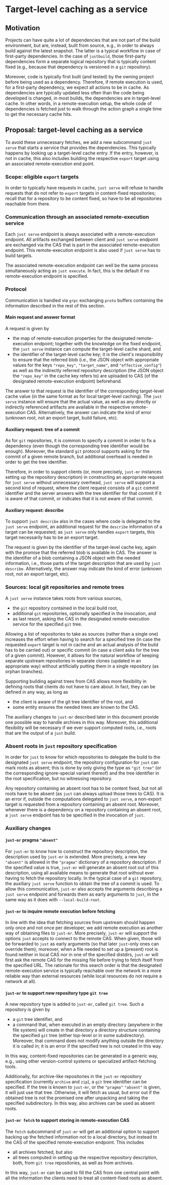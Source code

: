 Target-level caching as a service
=================================

Motivation
----------

Projects can have quite a lot of dependencies that are not part of the
build environment, but are, instead, built from source, e.g., in order
to always build against the latest snapshot. The latter is a typical
workflow in case of first-party dependencies. In the case of
`justbuild`, those first-party dependencies form a separate logical
repository that is typically content fixed (e.g., because that
dependency is versioned in a `git` repository).

Moreover, code is typically first built (and tested) by the owning
project before being used as a dependency. Therefore, if remote
execution is used, for a first-party dependency, we expect all actions
to be in cache. As dependencies are typically updated less often than
the code being developed is changed, in most builds, the dependencies
are in target-level cache. In other words, in a remote-execution setup,
the whole code of dependencies is fetched just to walk through the
action graph a single time to get the necessary cache hits.

Proposal: target-level caching as a service
-------------------------------------------

To avoid these unnecessary fetches, we add a new subcommand `just
serve` that starts a service that provides the dependencies. This
typically happens by looking up a target-level cache entry. If the
entry, however, is not in cache, this also includes building the
respective `export` target using an associated remote-execution end
point.

### Scope: eligible `export` targets

In order to typically have requests in cache, `just serve` will refuse
to handle requests that do not refer to `export` targets in
content-fixed repositories; recall that for a repository to be content
fixed, so have to be all repositories reachable from there.

### Communication through an associated remote-execution service

Each `just serve` endpoint is always associated with a remote-execution
endpoint. All artifacts exchanged between client and `just serve`
endpoint are exchanged via the CAS that is part in the associated
remote-execution endpoint. This remote-execution endpoint is also used
if `just serve` has to build targets.

The associated remote-execution endpoint can well be the same process
simultaneously acting as `just execute`. In fact, this is the default if
no remote-execution endpoint is specified.

### Protocol

Communication is handled via `grpc` exchanging `proto` buffers
containing the information described in the rest of this section.

#### Main request and answer format

A request is given by

 - the map of remote-execution properties for the designated
    remote-execution endpoint; together with the knowledge on the
    fixed endpoint, the `just serve` instance can compute the
    target-level cache shard, and
 - the identifier of the target-level cache key; it is the
    client's responsibility to ensure that the referred blob (i.e.,
    the JSON object with appropriate values for the keys
    `"repo_key"`, `"target_name"`, and `"effective_config"`) as well
    as the indirectly referred repository description (the JSON
    object the `"repo_key"` in the cache key refers to) are uploaded
    to CAS (of the designated remote-execution endpoint) beforehand.

The answer to that request is the identifier of the corresponding
target-level cache value (in the same format as for local
target-level caching). The `just serve` instance will ensure that
the actual value, as well as any directly or indirectly referenced
artifacts are available in the respective remote-execution CAS.
Alternatively, the answer can indicate the kind of error (unknown
root, not an export target, build failure, etc).

#### Auxiliary request: tree of a commit

As for `git` repositories, it is common to specify a commit in order
to fix a dependency (even though the corresponding tree identifier
would be enough). Moreover, the standard `git` protocol supports
asking for the commit of a given remote branch, but additional
overhead is needed in order to get the tree identifier.

Therefore, in order to support clients (or, more precisely,
`just-mr` instances setting up the repository description) in
constructing an appropriate request for `just serve` without
unnecessary overhead, `just serve` will support a second kind of
request, where the client request consists of a `git` commit
identifier and the server answers with the tree identifier for that
commit if it is aware of that commit, or indicates that it is not
aware of that commit.

#### Auxiliary request: describe

To support `just describe` also in the cases where code is delegated
to the `just serve` endpoint, an additional request for the
`describe` information of a target can be requested; as `just
serve` only handles `export` targets, this target necessarily has to
be an export target.

The request is given by the identifier of the target-level cache
key, again with the promise that the referred blob is available in
CAS. The answer is the identifier of a blob containing a JSON object
with the needed information, i.e., those parts of the target
description that are used by `just describe`. Alternatively, the
answer may indicate the kind of error (unknown root, not an export
target, etc).

### Sources: local git repositories and remote trees

A `just serve` instance takes roots from various sources,

 - the `git` repository contained in the local build root,
 - additional `git` repositories, optionally specified in the
   invocation, and
 - as last resort, asking the CAS in the designated remote-execution
   service for the specified `git` tree.

Allowing a list of repositories to take as sources (rather than a single
one) increases the effort when having to search for a specified tree (in
case the requested `export` target is not in cache and an actual
analysis of the build has to be carried out) or specific commit (in case
a client asks for the tree of a given commit). However, it allows for
the natural workflow of keeping separate upstream repositories in
separate clones (updated in an appropriate way) without artificially
putting them in a single repository (as orphan branches).

Supporting building against trees from CAS allows more flexibility in
defining roots that clients do not have to care about. In fact, they can
be defined in any way, as long as

 - the client is aware of the git tree identifier of the root, and
 - some entity ensures the needed trees are known to the CAS.

The auxiliary changes to `just-mr` described later in this document
provide one possible way to handle archives in this way. Moreover, this
additional flexibility will be necessary if we ever support computed
roots, i.e., roots that are the output of a `just` build.

### Absent roots in `just` repository specification

In order for `just` to know for which repositories to delegate the build
to the designated `just serve` endpoint, the repository configuration
for `just` can mark roots as absent; this is done by only giving the
type as `"git tree"` (or the corresponding ignore-special variant
thereof) and the tree identifier in the root specification, but no
witnessing repository.

Any repository containing an absent root has to be content fixed, but
not all roots have to be absent (as `just` can always upload those trees
to CAS). It is an error if, outside the computations delegated to
`just serve`, a non-export target is requested from a repository
containing an absent root. Moreover, whenever there is a dependency on a
repository containing an absent root, a `just
serve` endpoint has to be specified in the invocation of `just`.

### Auxiliary changes

#### `just-mr` pragma `"absent"`

For `just-mr` to know how to construct the repository description,
the description used by `just-mr` is extended. More precisely, a new
key `"absent"` is allowed in the `"pragma"` dictionary of a
repository description. If the specified value is true, `just-mr`
will generate an absent root out of this description, using all
available means to generate that root without ever having to fetch
the repository locally. In the typical case of a `git` repository,
the auxiliary `just serve` function to obtain the tree of a commit
is used. To allow this communication, `just-mr` also accepts the
arguments describing a `just serve` endpoint and forwards them as
early arguments to `just`, in the same way as it does with
`--local-build-root`.

#### `just-mr` to inquire remote execution before fetching

In line with the idea that fetching sources from upstream should
happen only once and not once per developer, we add remote execution
as another way of obtaining files to `just-mr`. More precisely,
`just-mr` will support the options `just` accepts to connect to the
remote CAS. When given, those will be forwarded to `just` as early
arguments (so that later `just`-only ones can override them);
moreover, when a file needed to set up a (present) root is found
neither in local CAS nor in one of the specified distdirs, `just-mr`
will first ask the remote CAS for the missing file before trying to
fetch itself from the specified URL. The rationale for this search
order is that the designated remote-execution service is typically
reachable over the network in a more reliable way than external
resources (while local resources do not require a network at all).

#### `just-mr` to support new repository type `git tree`

A new repository type is added to `just-mr`, called `git tree`. Such
a repository is given by

 - a `git` tree identifier, and
 - a command that, when executed in an empty directory (anywhere in
   the file system) will create in that directory a directory
   structure containing the specified `git` tree (either top-level
   or in some subdirectory). Moreover, that command does not modify
   anything outside the directory it is called in; it is an error
   if the specified tree is not created in this way.

In this way, content-fixed repositories can be generated in a
generic way, e.g., using other version-control systems or
specialized artifact-fetching tools.

Additionally, for archive-like repositories in the `just-mr`
repository specification (currently `archive` and `zip`), a `git`
tree identifier can be specified. If the tree is known to `just-mr`,
or the `"pragma"` `"absent"` is given, it will just use that tree.
Otherwise, it will fetch as usual, but error out if the obtained
tree is not the promised one after unpacking and taking the
specified subdirectory. In this way, also archives can be used as
absent roots.

#### `just-mr fetch` to support storing in remote-execution CAS

The `fetch` subcommand of `just-mr` will get an additional option to
support backing up the fetched information not to a local directory,
but instead to the CAS of the specified remote-execution endpoint.
This includes

 - all archives fetched, but also
 - all trees computed in setting up the respective repository
   description, both, from `git tree` repositories, as well as from
   archives.

In this way, `just-mr` can be used to fill the CAS from one central
point with all the information the clients need to treat all
content-fixed roots as absent.

